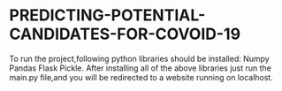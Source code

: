# PREDICTING-POTENTIAL-CANDIDATES-FOR-COVOID-19

To run the project,following python libraries should be installed:
  Numpy
  Pandas
  Flask
  Pickle.
After installing all of the above libraries just run the main.py file,and you will be redirected to a website running on localhost.
